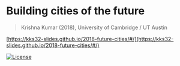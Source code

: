 # Building cities of the future

> Krishna Kumar (2018), University of Cambridge / UT Austin

[https://kks32-slides.github.io/2018-future-cities/#/](https://kks32-slides.github.io/2018-future-cities/#/)

[![License](https://img.shields.io/badge/license-cc--by--4.0-brightgreen.svg)](https://creativecommons.org/licenses/by/4.0/)

